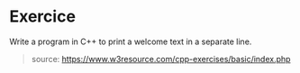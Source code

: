 # Exercice
Write a program in C++ to print a welcome text in a separate line.

> source:
> https://www.w3resource.com/cpp-exercises/basic/index.php
